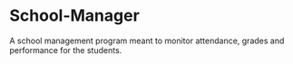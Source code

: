 # School-Manager

A school management program meant to monitor attendance, grades and performance for the students.
